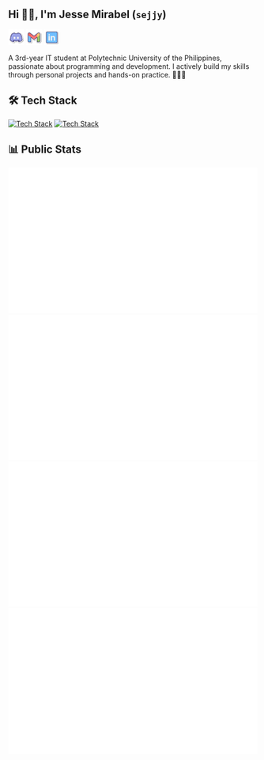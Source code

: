 ## Hi 👋🏼, I'm Jesse Mirabel (`sejjy`)

<a href="https://discordapp.com/users/942658710625456139" target="_blank">
  <img width="32px" src="assets/icons8-discord.svg"
/></a>
<a href="mailto:mirabeljessemari@gmail.com" target="_blank">
  <img width="32px" src="assets/icons8-gmail.svg"
/></a>
<a
  href="https://www.linkedin.com/in/jesse-mari-mirabel-0b098b2a8/"
  target="_blank"
>
  <img width="32px" src="assets/icons8-linked-in.svg"
/></a>

A 3rd-year IT student at Polytechnic University of the Philippines, passionate
about programming and development. I actively build my skills through personal
projects and hands-on practice. 👨🏻‍💻

## 🛠️ Tech Stack

<a href="https://github.com/sejjy#gh-dark-mode-only">
  <img
    src="https://skillicons.dev/icons?i=cpp,html,css,bash,git,arch,vscode&theme=dark&perline=7"
    alt="Tech Stack"
    height="40px"
/></a>

<a href="https://github.com/sejjy#gh-light-mode-only">
  <img
    src="https://skillicons.dev/icons?i=cpp,html,css,bash,git,arch,vscode&theme=light&perline=7"
    alt="Tech Stack"
    height="40px"
/></a>

## 📊 Public Stats

<a href="https://github.com/sejjy#gh-dark-mode-only">
  <img
    src="https://github.com/sejjy/github-stats/blob/master/generated/overview.svg#gh-dark-mode-only"
    alt="GitHub Statistics"
/></a>
<a href="https://github.com/sejjy#gh-dark-mode-only">
  <img
    src="https://github.com/sejjy/github-stats/blob/master/generated/languages.svg#gh-dark-mode-only"
    alt="Languages Used"
/></a>

<a href="https://github.com/sejjy#gh-light-mode-only">
  <img
    src="https://github.com/sejjy/github-stats/blob/master/generated/overview.svg#gh-light-mode-only"
    alt="GitHub Statistics"
/></a>
<a href="https://github.com/sejjy#gh-light-mode-only">
  <img
    src="https://github.com/sejjy/github-stats/blob/master/generated/languages.svg#gh-light-mode-only"
    alt="Languages Used"
/></a>
